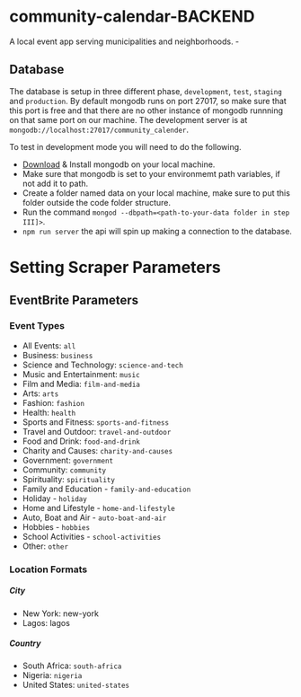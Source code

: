 # community-calendar-BACKEND

A local event app serving municipalities and neighborhoods. -

## Database

The database is setup in three different phase, `development`, `test`, `staging` and `production`. By default mongodb runs on port 27017, so make sure that this port is free and that there are no other instance of mongodb runnning on that same port on our machine. The development server is at `mongodb://localhost:27017/community_calender`.

To test in development mode you will need to do the following.

- [Download](https://www.mongodb.com/download-center/enterprise) & Install mongodb on your local machine.
- Make sure that mongodb is set to your environmemt path variables, if not add it to path.
- Create a folder named data on your local machine, make sure to put this folder outside the code folder structure.
- Run the command `mongod --dbpath=<path-to-your-data folder in step III]>`.
- `npm run server` the api will spin up making a connection to the database.

# Setting Scraper Parameters
## EventBrite Parameters 

### Event Types
- All Events: `all`
- Business: `business`
- Science and Technology: `science-and-tech`
- Music and Entertainment: `music`
- Film and Media: `film-and-media`
- Arts: `arts`
- Fashion: `fashion`
- Health: `health`
- Sports and Fitness: `sports-and-fitness`
- Travel and Outdoor: `travel-and-outdoor`
- Food and Drink: `food-and-drink`
- Charity and Causes: `charity-and-causes`
- Government: `government`
- Community: `community`
- Spirituality: `spirituality`
- Family and Education - `family-and-education`
- Holiday - `holiday`
- Home and Lifestyle - `home-and-lifestyle`
- Auto, Boat and Air - `auto-boat-and-air`
- Hobbies - `hobbies`
- School Activities - `school-activities`
- Other: `other`

### Location Formats
##### City
- New York: new-york
- Lagos: lagos

##### Country
- South Africa: `south-africa`
- Nigeria: `nigeria`
- United States: `united-states`